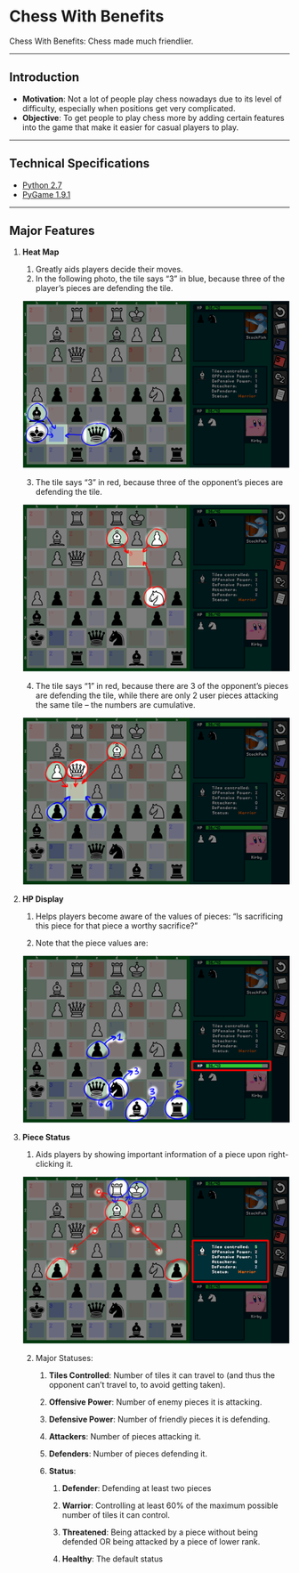 # Chess With Benefits 

Chess With Benefits: Chess made much friendlier.

-----------------------

## Introduction

- **Motivation**: Not a lot of people play chess nowadays due to its level of difficulty, especially when positions get very complicated.
- **Objective**: To get people to play chess more by adding certain features into the game that make it easier for casual players to play. 

-----------------------

## Technical Specifications

- [Python 2.7](https://www.python.org/ftp/python/2.7/python-2.7.amd64.msi)
- [PyGame 1.9.1](http://pygame.org/ftp/pygame-1.9.1.win32-py2.7.msi)

-----------------------

## Major Features

1. **Heat Map**

	1. Greatly aids players decide their moves.
	2. In the following photo, the tile says “3” in blue, because three of the player’s pieces are defending the tile.

	![heatmap-001](https://github.com/crentagon/chess-with-benefits/blob/master/res/heatmap-001.png)
	
	3. The tile says “3” in red, because three of the opponent’s pieces are defending the tile.

	![heatmap-002](https://github.com/crentagon/chess-with-benefits/blob/master/res/heatmap-002.png)

	4. The tile says “1” in red, because there are 3 of the opponent’s pieces are defending the tile, while there are only 2 user pieces attacking the same tile – the numbers are cumulative.

	![heatmap-003](https://github.com/crentagon/chess-with-benefits/blob/master/res/heatmap-003.png)

2. **HP Display**

	1. Helps players become aware of the values of pieces: “Is sacrificing this piece for that piece a worthy sacrifice?”

	2. Note that the piece values are:

	![piece-values-01](https://github.com/crentagon/chess-with-benefits/blob/master/res/piece-values-01.png)

3. **Piece Status**

	1. Aids players by showing important information of a piece upon right-clicking it.

	![piece-status-01](https://github.com/crentagon/chess-with-benefits/blob/master/res/piece-status-01.png)

	2. Major Statuses:

		1. **Tiles Controlled**: Number of tiles it can travel to (and thus the opponent can’t travel to, to avoid getting taken).

		2. **Offensive Power**: Number of enemy pieces it is attacking.

		3. **Defensive Power**: Number of friendly pieces it is defending.

		4. **Attackers**: Number of pieces attacking it.

		5. **Defenders**: Number of pieces defending it.

		6. **Status**:

			1. **Defender**: Defending at least two pieces
			
			2. **Warrior**: Controlling at least 60% of the maximum possible number of tiles it can control.
			
			3. **Threatened**: Being attacked by a piece without being defended OR being attacked by a piece of lower rank.

			4. **Healthy**: The default status
